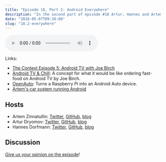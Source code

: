 ```yaml
---
title: "Episode 18, Part 2: Android Everywhere"
description: "In the second part of episode #18 Artur, Hannes and Artem discuss Android TV, Chromecast and Android Auto."
date: "2018-05-07T09:30:00"
slug: "18.2-everywhere"
---
```

<audio controls preload="metadata">
  <source src="https://artemzin.com/static/thecontext/episodes/The.Context.episode.18.part2.mp3" type="audio/mpeg">
</audio>

Links:

- [The Context Episode 5: Android TV with Joe Birch](https://github.com/artem-zinnatullin/TheContext-Podcast/blob/master/show_notes/Episode_5.md)
- [Android TV & Chill](https://medium.com/exploring-android/android-tv-chill-3ba9c413daef): A concept for what it would be like ordering fast-food on Android TV by Joe Birch.
- [OpenAuto](https://www.reddit.com/r/Android/comments/7zf4tk/openauto_turns_a_raspberry_pi_into_an_android/): Turns a Raspberry Pi into an Android Auto device.
- [Artem's car system running Android](https://www.amazon.com/dp/B074Y71ZKC)


## Hosts

* Artem Zinnatullin: [Twitter](https://twitter.com/artem_zin), [GitHub](https://github.com/artem-zinnatullin), [blog](https://artemzin.com)
* Artur Dryomov: [Twitter](https://twitter.com/arturdryomov), [GitHub](https://github.com/ming13), [blog](https://arturdryomov.online)
* Hannes Dorfmann: [Twitter](https://twitter.com/sockeqwe), [GitHub](https://github.com/sockeqwe), [blog](http://hannesdorfmann.com)

## Discussion

[Give us your opinion on the episode](https://github.com/artem-zinnatullin/TheContext-Podcast/issues/92)!
